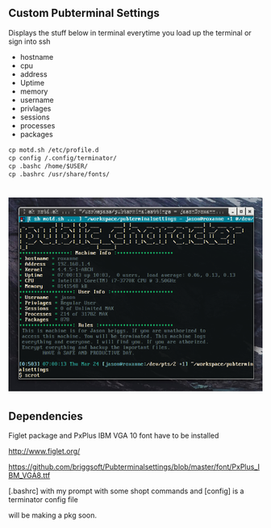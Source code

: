 ## Custom Pubterminal Settings

Displays the stuff below in terminal everytime you load up the terminal or sign into ssh
* hostname
* cpu
* address
* Uptime
* memory
* username
* privlages
* sessions
* processes
* packages

```shell
cp motd.sh /etc/profile.d
cp config /.config/terminator/
cp .bashc /home/$USER/
cp .bashrc /usr/share/fonts/
```



# ![image](https://github.com/briggsoft/Pubterminalsettings/blob/master/images/pubterm.png?raw=true)

## Dependencies
Figlet package and PxPlus IBM VGA 10 font have to be installed

http://www.figlet.org/

https://github.com/briggsoft/Pubterminalsettings/blob/master/font/PxPlus_IBM_VGA8.ttf

[.bashrc] with my prompt with some shopt commands
and [config] is a terminator config file 

will be making a pkg soon.
